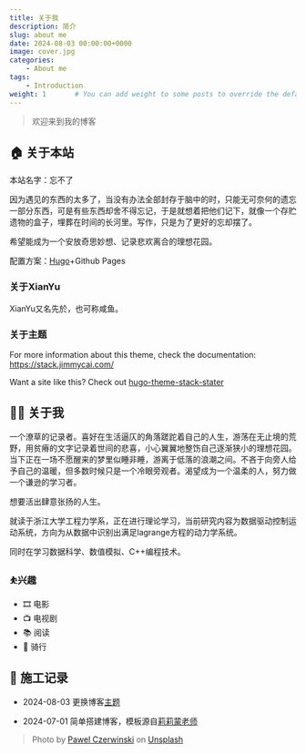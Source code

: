 ```yaml
---
title: 关于我
description: 简介
slug: about me
date: 2024-08-03 00:00:00+0000
image: cover.jpg
categories:
    - About me
tags:
    - Introduction
weight: 1       # You can add weight to some posts to override the default sorting (date descending)
---
```


> 欢迎来到我的博客

## 🏠 关于本站

本站名字：忘不了

因为遇见的东西的太多了，当没有办法全部封存于脑中的时，只能无可奈何的遗忘一部分东西，可是有些东西却舍不得忘记，于是就想着把他们记下，就像一个存贮遗物的盒子，埋葬在时间的长河里。写作，只是为了更好的忘却摆了。

希望能成为一个安放奇思妙想、记录悲欢离合的理想花园。

配置方案：[Hugo](https://gohugo.io/)+Github Pages

### 关于XianYu

XianYu又名先於，也可称咸鱼。

### 关于主题

For more information about this theme, check the documentation: https://stack.jimmycai.com/

Want a site like this? Check out [hugo-theme-stack-stater](https://github.com/CaiJimmy/hugo-theme-stack-starter/)

## 👨‍💻 关于我

一个潦草的记录者。喜好在生活逼仄的角落蹉跎着自己的人生，游荡在无止境的荒野，用贫瘠的文字记录着世间的悲喜，小心翼翼地整饬自己逐渐狭小的理想花园。当下正在一场不愿醒来的梦里似睡非睡，游离于低落的浪潮之间。不吝于向旁人给予自己的温暖，但多数时候只是一个冷眼旁观者。渴望成为一个温柔的人，努力做一个谦逊的学习者。

想要活出肆意张扬的人生。

就读于浙江大学工程力学系，正在进行理论学习，当前研究内容为数据驱动控制运动系统，方向为从数据中识别出满足lagrange方程的动力学系统。

同时在学习数据科学、数值模拟、C++编程技术。

### ⛹兴趣

- 🎞 电影
- 📺 电视剧
- 📚 阅读
- 🚴 骑行

## 🧱 施工记录

- 2024-08-03 更换博客[主题](https://github.com/CaiJimmy/hugo-theme-stack/)

- 2024-07-01 简单搭建博客，模板源自[莉莉蒙老师](https://lillianwho.com/)



> Photo by [Pawel Czerwinski](https://unsplash.com/@pawel_czerwinski) on [Unsplash](https://unsplash.com/)